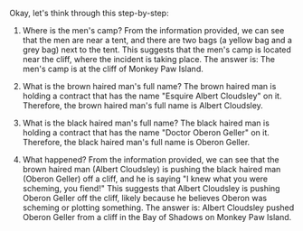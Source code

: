 Okay, let's think through this step-by-step:

1) Where is the men's camp?
From the information provided, we can see that the men are near a tent, and there are two bags (a yellow bag and a grey bag) next to the tent. This suggests that the men's camp is located near the cliff, where the incident is taking place.
The answer is: The men's camp is at the cliff of Monkey Paw Island.

2) What is the brown haired man's full name?
The brown haired man is holding a contract that has the name "Esquire Albert Cloudsley" on it. Therefore, the brown haired man's full name is Albert Cloudsley.

3) What is the black haired man's full name?
The black haired man is holding a contract that has the name "Doctor Oberon Geller" on it. Therefore, the black haired man's full name is Oberon Geller.

4) What happened?
From the information provided, we can see that the brown haired man (Albert Cloudsley) is pushing the black haired man (Oberon Geller) off a cliff, and he is saying "I knew what you were scheming, you fiend!" This suggests that Albert Cloudsley is pushing Oberon Geller off the cliff, likely because he believes Oberon was scheming or plotting something.
The answer is: Albert Cloudsley pushed Oberon Geller from a cliff in the Bay of Shadows on Monkey Paw Island.